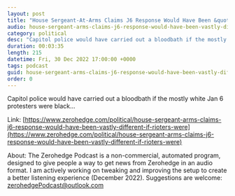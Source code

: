```yaml
---
layout: post
title: "House Sergeant-At-Arms Claims J6 Response Would Have Been &quot;Vastly Different&quot; If Rioters Were Black"
audio: house-sergeant-arms-claims-j6-response-would-have-been-vastly-different-if-rioters-were-0
category: political
desc: "Capitol police would have carried out a bloodbath if the mostly white Jan 6 protesters were black..."
duration: 00:03:35
length: 215
datetime: Fri, 30 Dec 2022 17:00:00 +0000
tags: podcast
guid: house-sergeant-arms-claims-j6-response-would-have-been-vastly-different-if-rioters-were-0
order: 0
---
```

Capitol police would have carried out a bloodbath if the mostly white Jan 6 protesters were black...

Link: [https://www.zerohedge.com/political/house-sergeant-arms-claims-j6-response-would-have-been-vastly-different-if-rioters-were](https://www.zerohedge.com/political/house-sergeant-arms-claims-j6-response-would-have-been-vastly-different-if-rioters-were)

About: The Zerohedge Podcast is a non-commercial, automated program, designed to give people a way to get news from Zerohedge in an audio format.  I am actively working on tweaking and improving the setup to create a better listening experience (December 2022).  Suggestions are welcome: [zerohedgePodcast@outlook.com](mailto:zerohedgePodcast@outlook.com)